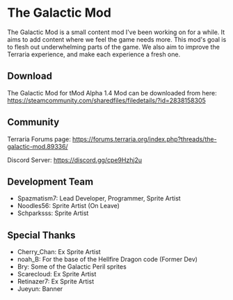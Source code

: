 # The Galactic Mod
The Galactic Mod is a small content mod I've been working on for a while. It aims to add content where we feel the game needs more. This mod's goal is to flesh out underwhelming parts of the game. We also aim to improve the Terraria experience, and make each experience a fresh one.

## Download
The Galactic Mod for tMod Alpha 1.4 Mod can be downloaded from here: https://steamcommunity.com/sharedfiles/filedetails/?id=2838158305

## Community
Terraria Forums page: https://forums.terraria.org/index.php?threads/the-galactic-mod.89336/

Discord Server: https://discord.gg/cpe9Hzhj2u

## Development Team
 * Spazmatism7: Lead Developer, Programmer, Sprite Artist
 * Noodles56: Sprite Artist (On Leave)
 * Schparksss: Sprite Artist

## Special Thanks
 * Cherry_Chan: Ex Sprite Artist
 * noah_B: For the base of the Hellfire Dragon code (Former Dev)
 * Bry: Some of the Galactic Peril sprites
 * Scarecloud: Ex Sprite Artist
 * Retinazer7: Ex Sprite Artist
 * Jueyun: Banner
